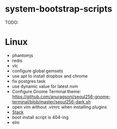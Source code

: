 # system-bootstrap-scripts

TODO:

Linux
=====
- phantomjs
- redis
- vlc
- configure global gemsets
- use apt to install dropbox and chrome
- fix postgres task
- use dynamic value for latest nvm
- Configure Gnome Terminal theme: https://github.com/anuragsoni/seoul256-gnome-terminal/blob/master/seoul256-dark.sh
- open vim without .vimrc when installing plugins
- [Stack](https://hackage.haskell.org/package/stack)
- boot install script is 404-ing
- elm
